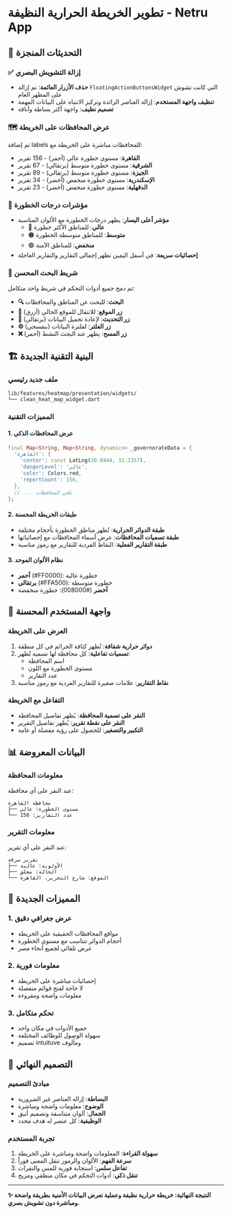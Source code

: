 # تطوير الخريطة الحرارية النظيفة - Netru App

## 🎯 التحديثات المنجزة

### ✅ إزالة التشويش البصري
- **حذف الأزرار العائمة**: تم إزالة `FloatingActionButtonsWidget` التي كانت تشوش على المظهر العام
- **تنظيف واجهة المستخدم**: إزالة العناصر الزائدة وتركيز الانتباه على البيانات المهمة
- **تصميم نظيف**: واجهة أكثر بساطة وأناقة

### 🗺️ عرض المحافظات على الخريطة
تم إضافة labels للمحافظات مباشرة على الخريطة مع:
- **القاهرة**: مستوى خطورة عالي (أحمر) - 156 تقرير
- **الشرقية**: مستوى خطورة متوسط (برتقالي) - 67 تقرير
- **الجيزة**: مستوى خطورة متوسط (برتقالي) - 89 تقرير
- **الإسكندرية**: مستوى خطورة منخفض (أخضر) - 34 تقرير
- **الدقهلية**: مستوى خطورة منخفض (أخضر) - 23 تقرير

### 🎨 مؤشرات درجات الخطورة
- **مؤشر أعلى اليسار**: يظهر درجات الخطورة مع الألوان المناسبة
  - 🔴 **عالي**: للمناطق الأكثر خطورة
  - 🟠 **متوسط**: للمناطق متوسطة الخطورة
  - 🟢 **منخفض**: للمناطق الآمنة
- **إحصائيات سريعة**: في أسفل اليمين تظهر إجمالي التقارير والتقارير العاجلة

### 🔧 شريط البحث المحسن
تم دمج جميع أدوات التحكم في شريط واحد متكامل:
- **🔍 البحث**: للبحث عن المناطق والمحافظات
- **📍 زر الموقع**: للانتقال للموقع الحالي (أزرق)
- **🔄 زر التحديث**: لإعادة تحميل البيانات (برتقالي)
- **⚙️ زر الفلتر**: لفلترة البيانات (بنفسجي)
- **❌ زر المسح**: يظهر عند البحث النشط (أحمر)

## 🏗️ البنية التقنية الجديدة

### ملف جديد رئيسي
```
lib/features/heatmap/presentation/widgets/
└── clean_heat_map_widget.dart
```

### المميزات التقنية

#### 1. عرض المحافظات الذكي
```dart
final Map<String, Map<String, dynamic>> _governorateData = {
  'القاهرة': {
    'center': const LatLng(30.0444, 31.2357),
    'dangerLevel': 'عالي',
    'color': Colors.red,
    'reportCount': 156,
  },
  // ... باقي المحافظات
};
```

#### 2. طبقات الخريطة المحسنة
- **طبقة الدوائر الحرارية**: تُظهر مناطق الخطورة بأحجام مختلفة
- **طبقة تسميات المحافظات**: عرض أسماء المحافظات مع إحصائياتها
- **طبقة التقارير الفعلية**: النقاط الفردية للتقارير مع رموز مناسبة

#### 3. نظام الألوان الموحد
- **أحمر** (#FF0000): خطورة عالية
- **برتقالي** (#FFA500): خطورة متوسطة  
- **أخضر** (#008000): خطورة منخفضة

## 🎯 واجهة المستخدم المحسنة

### العرض على الخريطة
1. **دوائر حرارية شفافة**: تُظهر كثافة الجرائم في كل منطقة
2. **تسميات تفاعلية**: كل محافظة لها تسمية تُظهر:
   - اسم المحافظة
   - مستوى الخطورة مع اللون
   - عدد التقارير
3. **نقاط التقارير**: علامات صغيرة للتقارير الفردية مع رموز مناسبة

### التفاعل مع الخريطة
- **النقر على تسمية المحافظة**: يُظهر تفاصيل المحافظة
- **النقر على نقطة تقرير**: يُظهر تفاصيل التقرير
- **التكبير والتصغير**: للحصول على رؤية مفصلة أو عامة

## 📊 البيانات المعروضة

### معلومات المحافظة
عند النقر على أي محافظة:
```
محافظة القاهرة
├── مستوى الخطورة: عالي
└── عدد التقارير: 156
```

### معلومات التقرير
عند النقر على أي تقرير:
```
تقرير سرقة
├── الأولوية: عالية
├── الحالة: معلق  
└── الموقع: شارع التحرير، القاهرة
```

## 🚀 المميزات الجديدة

### 1. عرض جغرافي دقيق
- مواقع المحافظات الحقيقية على الخريطة
- أحجام الدوائر تتناسب مع مستوى الخطورة
- عرض تلقائي لجميع أنحاء مصر

### 2. معلومات فورية
- إحصائيات مباشرة على الخريطة
- لا حاجة لفتح قوائم منفصلة
- معلومات واضحة ومقروءة

### 3. تحكم متكامل
- جميع الأدوات في مكان واحد
- سهولة الوصول للوظائف المختلفة
- تصميم intuituve ومألوف

## 🎨 التصميم النهائي

### مبادئ التصميم
- **البساطة**: إزالة العناصر غير الضرورية
- **الوضوح**: معلومات واضحة ومباشرة
- **الجمال**: ألوان متناسقة وتصميم أنيق
- **الوظيفية**: كل عنصر له هدف محدد

### تجربة المستخدم
1. **سهولة القراءة**: المعلومات واضحة ومباشرة على الخريطة
2. **سرعة الفهم**: الألوان والرموز تنقل المعنى فوراً
3. **تفاعل سلس**: استجابة فورية للمس والنقرات
4. **تنقل ذكي**: أدوات التحكم في مكان منطقي ومريح

---
**✨ النتيجة النهائية: خريطة حرارية نظيفة وعملية تعرض البيانات الأمنية بطريقة واضحة ومباشرة دون تشويش بصري.**